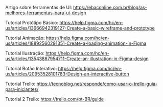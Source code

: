 Artigo sobre ferramentas de UI: https://ebaconline.com.br/blog/as-melhores-ferramentas-para-ui-design

Tutorial Protótipo Básico: https://help.figma.com/hc/en-us/articles/13666942319127-Create-a-basic-wireframe-and-prototype

Tutorial Animação: https://help.figma.com/hc/en-us/articles/18892560291351-Create-a-loading-animation-in-Figma

Tutorial Ilustração: https://help.figma.com/hc/en-us/articles/13543867954711-Create-an-illustration-in-Figma-design

Tutorial Botão Interativo: https://help.figma.com/hc/en-us/articles/20953528101783-Design-an-interactive-button

Tutorial Trello:   https://tecnoblog.net/responde/como-usar-o-trello-guia-para-iniciantes/

Tutorial 2 Trello: https://trello.com/pt-BR/guide
